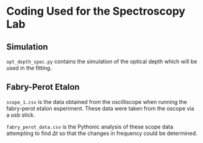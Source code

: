 # Coding Used for the Spectroscopy Lab

## Simulation
```opt_depth_spec.py``` contains the simulation of the optical depth which will be used in the fitting.

## Fabry-Perot Etalon
```scope_1.csv``` is the data obtained from the oscilliscope when running the fabry-perot etalon experiment. These data were taken from the oscope via a usb stick.

```fabry_perot_data.csv``` is the Pythonic analysis of these scope data attempting to find $\Delta t$ so that the changes in frequency could be determined.

